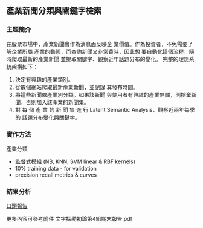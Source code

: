 ## 產業新聞分類與關鍵字檢索

### 主題簡介
在股票市場中，產業新聞會作為消息面反映企
業價值。作為投資者，不免需要了解企業所屬
產業的動態，而查詢新聞又非常費時，因此想
要自動化這個流程，隨時爬取最新的產業新聞
並提取關鍵字、觀察近年話題分布的變化。
完整的理想系統架構如下：
1. 決定有興趣的產業類別。
2. 從數個網站爬取最新產業新聞，並記錄
其發布時間。
3. 將這些新聞依產業別分類。如果該新聞
與使用者有興趣的產業無關，則捨棄新
聞，否則加入該產業的新聞集。
4. 對 每 個 產 業 的 新 聞 集 進 行 Latent
Semantic Analysis，觀察近兩年每季的
話題分布變化與關鍵字。

### 實作方法
產業分類
- 監督式模組 (NB, KNN, SVM linear & RBF kernels)
- 10% training data - for validation
- precision recall metrics & curves

### 結果分析
[口頭報告](https://www.canva.com/design/DAF4MZbz0q8/LRUGRIitryhsOSK9Yu4pvw/edit?utm_content=DAF4MZbz0q8&utm_campaign=designshare&utm_medium=link2&utm_source=sharebutton)

更多內容可參考附件 文字探勘初論第4組期末報告.pdf
